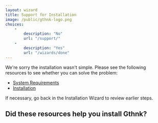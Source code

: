 ```yaml
---
layout: wizard
title: Support for Installation
image: /public/gthnk-logo.png
choices:
    -
        description: "No"
        url: "/support/"
    -
        description: "Yes"
        url: "/wizards/done"
---
```


We're sorry the installation wasn't simple.
Please see the following resources to see whether you can solve the problem:

- [System Requirements](http://gthnk.readthedocs.io/en/latest/intro/system-requirements.html)
- [Installation](http://gthnk.readthedocs.io/en/latest/intro/installation.html)

If necessary, go back in the Installation Wizard to review earlier steps.

## Did these resources help you install Gthnk?
